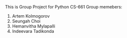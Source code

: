 This is Group Project for Python CS-661
Group memebers:
  1. Artem Kolmogorov
  2. Seungah Choi
  3. Hemanvitha Mylapalli
  4. Indeevara Tadikonda
